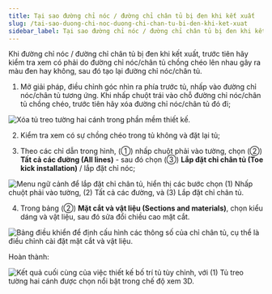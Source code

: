 ```yaml
---
title: Tại sao đường chỉ nóc / đường chỉ chân tủ bị đen khi kết xuất
slug: /tai-sao-duong-chi-noc-duong-chi-chan-tu-bi-den-khi-ket-xuat
sidebar_label: Tại sao đường chỉ nóc / đường chỉ chân tủ bị đen khi kết xuất
---
```


Khi đường chỉ nóc / đường chỉ chân tủ bị đen khi kết xuất, trước tiên hãy kiểm tra xem có phải do đường chỉ nóc/chân tủ chồng chéo lên nhau gây ra màu đen hay không, sau đó tạo lại đường chỉ nóc/chân tủ.

1. Mở giải pháp, điều chỉnh góc nhìn ra phía trước tủ, nhấp vào đường chỉ nóc/chân tủ tương ứng. Khi nhấp chuột trái vào chỗ đường chỉ nóc/chân tủ chồng chéo, trước tiên hãy xóa đường chỉ nóc/chân tủ đó đi;

![Xóa tủ treo tường hai cánh trong phần mềm thiết kế.](https://storage.googleapis.com/jegavn_kb/images/cc5ed18b-eb33-416c-8f8e-dfd70b0414cb.png)

2. Kiểm tra xem có sự chồng chéo trong tủ không và đặt lại tủ;

3. Theo các chỉ dẫn trong hình, (①) nhấp chuột phải vào tường, chọn (②) **Tất cả các đường (All lines)** - sau đó chọn (③) **Lắp đặt chỉ chân tủ (Toe kick installation)** / lắp đặt chỉ nóc;

![Menu ngữ cảnh để lắp đặt chỉ chân tủ, hiển thị các bước chọn (1) Nhấp chuột phải vào tường, (2) Tất cả các đường, và (3) Lắp đặt chỉ chân tủ.](https://storage.googleapis.com/jegavn_kb/images/0baecf95-6e1d-41d5-9638-35418deeb993.png)

4. Trong bảng (②) **Mặt cắt và vật liệu (Sections and materials)**, chọn kiểu dáng và vật liệu, sau đó sửa đổi chiều cao mặt cắt.

![Bảng điều khiển để định cấu hình các thông số của chỉ chân tủ, cụ thể là điều chỉnh cài đặt mặt cắt và vật liệu.](https://storage.googleapis.com/jegavn_kb/images/15715984-65fc-4cf7-86b4-a6c483506011.png)

Hoàn thành:

![Kết quả cuối cùng của việc thiết kế bố trí tủ tùy chỉnh, với (1) Tủ treo tường hai cánh được chọn nổi bật trong chế độ xem 3D.](https://storage.googleapis.com/jegavn_kb/images/45b79063-530b-47e7-a93f-a50e911a4d16.png)